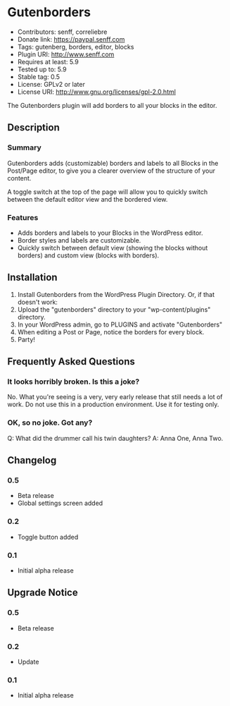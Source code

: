 # Gutenborders
* Contributors: senff, correliebre
* Donate link: https://paypal.senff.com
* Tags: gutenberg, borders, editor, blocks
* Plugin URI: http://www.senff.com
* Requires at least: 5.9
* Tested up to: 5.9
* Stable tag: 0.5
* License: GPLv2 or later
* License URI: http://www.gnu.org/licenses/gpl-2.0.html

The Gutenborders plugin will add borders to all your blocks in the editor.


## Description

### Summary

Gutenborders adds (customizable) borders and labels to all Blocks in the Post/Page editor, to give you a clearer overview of the structure of your content.

A toggle switch at the top of the page will allow you to quickly switch between the default editor view and the bordered view.


### Features

* Adds borders and labels to your Blocks in the WordPress editor.
* Border styles and labels are customizable.
* Quickly switch between default view (showing the blocks without borders) and custom view (blocks with borders).

## Installation 

1. Install Gutenborders from the WordPress Plugin Directory. Or, if that doesn't work:
2. Upload the "gutenborders" directory to your "wp-content/plugins" directory.
3. In your WordPress admin, go to PLUGINS and activate "Gutenborders"
4. When editing a Post or Page, notice the borders for every block.
5. Party!


## Frequently Asked Questions

### It looks horribly broken. Is this a joke?
No. What you're seeing is a very, very early release that still needs a lot of work. Do not use this in a production environment. Use it for testing only.

### OK, so no joke. Got any?
Q: What did the drummer call his twin daughters?
A: Anna One, Anna Two.


## Changelog

### 0.5 
* Beta release 
* Global settings screen added

### 0.2 
* Toggle button added

### 0.1 
* Initial alpha release 


## Upgrade Notice 

### 0.5 
* Beta release 

### 0.2 
* Update 

### 0.1 
* Initial alpha release 
